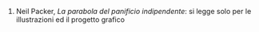 1. Neil Packer, _La parabola del panificio indipendente_: si legge solo per le illustrazioni ed il progetto grafico